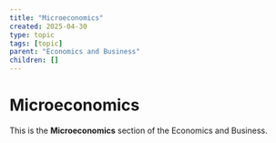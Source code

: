 ```yaml
---
title: "Microeconomics"
created: 2025-04-30
type: topic
tags: [topic]
parent: "Economics and Business"
children: []
---
```


# Microeconomics

This is the **Microeconomics** section of the Economics and Business.

